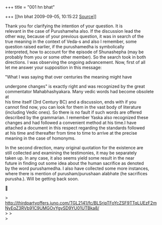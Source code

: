 +++
title = "001 hn bhat"

+++
[[hn bhat	2009-09-05, 10:15:22 [Source](https://groups.google.com/g/bvparishat/c/lIEZK2Lnq0A)]]



Thank you for clarifying the intention of your question. It is  
relevant in the case of Purushameha also. If the discussion lead the  
other way, because of your previous question, it was in search of the  
true meaning in the context of Veda-s and also I remember, some  
question raised earlier, if the purushamedha is symbolically  
interpreted, how to account for the episode of Shunashepha (may be  
probably from you or some other member). So the search took in both  
directions. I was observing the ongoing advancement. Now, first of all  
let me answer your supposition in this message:  

  
"What I was saying that over centuries the meaning might have  

undergone changes" is exactly right and was recognized by the great  
commentator Mahabhashyakara. Many vedic words had become obsolete at  
his time itself (3rd Century BC) and a discussion, ends with if you  
cannot find now, you can look for them in the vast body of literature  
(including Vedic ones). So there is no fault if such words are offered  
described by the grammarian. I remember Yaska also recognized these  
changes and had followed a convenient method at his time.I have  
attached a document in this respect regarding the standards followed  
at his time and thereafter from time to time to arrive at the precise  
meaning in the case of homonyms.  
  
In the second direction, many original quotation for the existence are  
still collected and examining the testimonies, it may be separately  
taken up. In any case, it also seems yield some result in the near  
future in finding out some idea about the human sacrifice as denoted  
by the word purushamedha. I also have collected some more instances,  
where there is mention of purusham/purushaan alabhate (he sacrifices  
purusha.). Will be getting back soon.  



\> <http://thirdpartyoffers.juno.com/TGL2141/fc/BLSrjpTFoYcZSF9TTqLUEzF2mNyEqZ3RVb91C9UMGOvYgvSD9YU01UTBka8/>  
\> \>  
\>  


